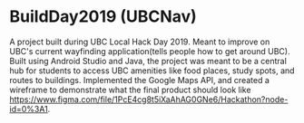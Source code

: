 # BuildDay2019 (UBCNav)

A project built during UBC Local Hack Day 2019. Meant to improve on UBC's current wayfinding application(tells people how to get around UBC). Built using Android Studio and Java, the project was meant to be a central hub for students to access UBC amenities like food places, study spots, and routes to buildings. Implemented the Google Maps API, and created a wireframe to demonstrate what the final product should look like https://www.figma.com/file/1PcE4cg8t5iXaAhAG0GNe6/Hackathon?node-id=0%3A1.
